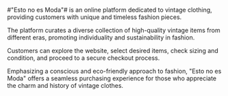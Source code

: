 #"Esto no es Moda"# is an online platform dedicated to vintage clothing, providing customers with unique and timeless fashion pieces. 

The platform curates a diverse collection of high-quality vintage items from different eras, promoting individuality and sustainability in fashion. 

Customers can explore the website, select desired items, check sizing and condition, and proceed to a secure checkout process.

Emphasizing a conscious and eco-friendly approach to fashion, "Esto no es Moda" offers a seamless purchasing experience for those who appreciate the charm and history of vintage clothes.
